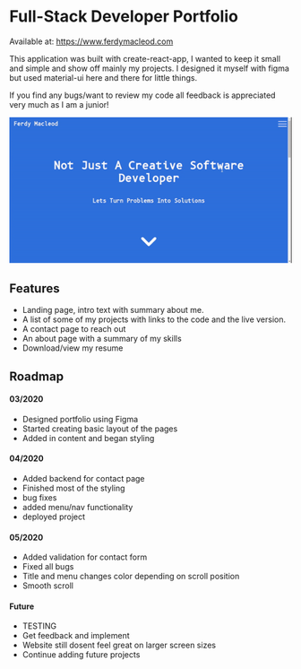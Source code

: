 # Full-Stack Developer Portfolio

Available at: https://www.ferdymacleod.com

This application was built with create-react-app, I wanted to keep it small and simple and show off mainly my projects. I designed it myself with figma but used material-ui here and there for little things.

If you find any bugs/want to review my code all feedback is appreciated very much as I am a junior!

![gif of portfolio](https://github.com/FerdyM/developer_portfolio/blob/master/docs/portfolio.gif)

## Features

- Landing page, intro text with summary about me.
- A list of some of my projects with links to the code and the live version.
- A contact page to reach out
- An about page with a summary of my skills
- Download/view my resume

## Roadmap

#### 03/2020

- Designed portfolio using Figma
- Started creating basic layout of the pages
- Added in content and began styling

#### 04/2020

- Added backend for contact page
- Finished most of the styling
- bug fixes
- added menu/nav functionality
- deployed project

#### 05/2020

- Added validation for contact form
- Fixed all bugs
- Title and menu changes color depending on scroll position
- Smooth scroll

#### Future

- TESTING
- Get feedback and implement
- Website still dosent feel great on larger screen sizes
- Continue adding future projects